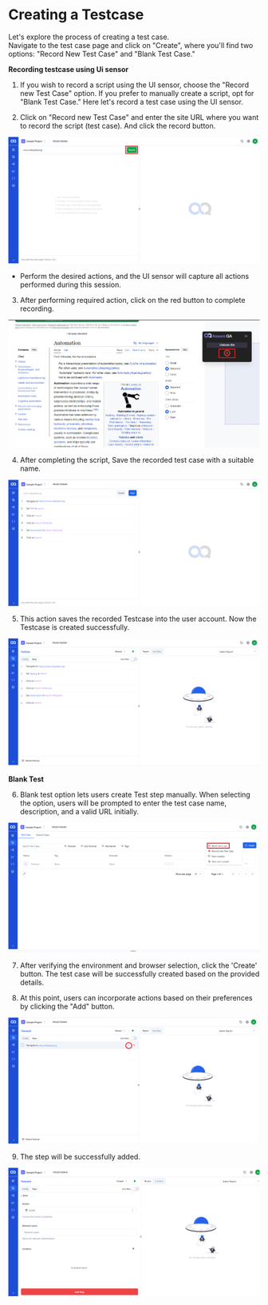 
# Creating a Testcase

Let's explore the process of creating a test case.  
Navigate to the test case page and click on "Create", where you'll find two options: "Record New Test Case" and "Blank Test Case."

**Recording testcase using Ui sensor**


1. If you wish to record a script using the UI sensor, choose the "Record new Test Case" option. If you prefer to manually create a script, opt for "Blank Test Case." Here let's record a test case using the UI sensor.


2. Click on "Record new Test Case" and enter the site URL where you want to record the script (test case). And click the record button.

![Click the record button](./TestcaseImages/2.Click%20the%20record%20button.png)

- Perform the desired actions, and the UI sensor will capture all actions performed during this session.

3. After performing required action, click on the red button to complete recording.

![Recording Stop button](./TestcaseImages/3.Recording%20Stop%20Button.png)

4. After completing the script, Save the recorded test case with a suitable name.

![Click Save after recording](./TestcaseImages/4.Click%20Save%20after%20recording.png)

5. This action saves the recorded Testcase into the user account. Now the Testcase is created successfully.

![Created Test Case](./TestcaseImages/5.Created%20Test%20Case.png)


**Blank Test**

6. Blank test option lets users create Test step manually. When selecting the option, users will be prompted to enter the test case name, description, and a valid URL initially.

![Creating Blank Test Case](./TestcaseImages/6.Creaing%20Blank%20TestCase.png)

7. After verifying the environment and  browser selection, click the 'Create' button. The test case will be successfully created based on the provided details.


8. At this point, users can incorporate actions based on their preferences by clicking the "Add" button.

![Add new test step in TC](./TestcaseImages/8.Add%20new%20test%20step%20in%20TC.png)


9. The step will be successfully added.


![Add details to new step](./TestcaseImages/9.Add%20details%20to%20new%20step.png)

